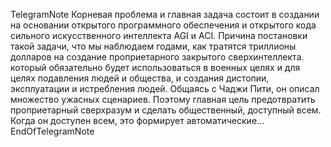 TelegramNote
Корневая проблема и главная задача состоит в создании на основании открытого программного обеспечения и открытого кода сильного искусственного интеллекта AGI и ACI. Причина постановки такой задачи, что мы наблюдаем годами, как тратятся триллионы долларов на создание проприетарного закрытого сверхинтеллекта. который обязательно будет использоваться в военных целях и для целях подавления людей и общества, и создания дистопии, эксплуатации и истребления людей. Общаясь с Чаджи Пити, он описал множество ужасных сценариев. Поэтому главная цель предотвратить проприетарный сверхразум и сделать общественный, доступный всем. Когда он доступен всем, это формирует автоматические...
EndOfTelegramNote